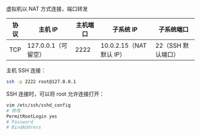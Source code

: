 虚拟机以 NAT 方式连接，端口转发

| 协议 | 主机 IP             | 主机端口 | 子系统 IP                | 子系统端口         |
| ---- | ------------------- | -------- | ------------------------ | ------------------ |
| TCP  | 127.0.0.1（可留空） | 2222     | 10.0.2.15（NAT 默认 IP） | 22（SSH 默认端口） |

主机 SSH 连接：

```sh
ssh -p 2222 root@127.0.0.1
```



SSH 连接时，可以将 root 允许连接打开：

```sh
vim /etc/ssh/sshd_config
# 修改
PermitRootLogin yes
# Password
# BindAddress
```

